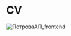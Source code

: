 # CV
![ПетроваАП_frontend](https://github.com/user-attachments/assets/3727a20c-ef9c-43fe-ab8d-67b5a755d1bb)
